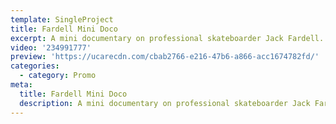 ```yaml
---
template: SingleProject
title: Fardell Mini Doco
excerpt: A mini documentary on professional skateboarder Jack Fardell.
video: '234991777'
preview: 'https://ucarecdn.com/cbab2766-e216-47b6-a866-acc1674782fd/'
categories:
  - category: Promo
meta:
  title: Fardell Mini Doco
  description: A mini documentary on professional skateboarder Jack Fardell.
---
```

